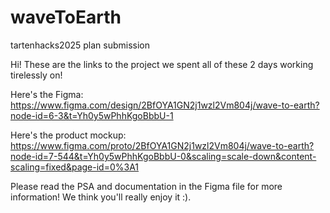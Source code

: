 # waveToEarth
tartenhacks2025 plan submission

Hi! These are the links to the project we spent all of these 2 days working tirelessly on!

Here's the Figma: https://www.figma.com/design/2BfOYA1GN2j1wzl2Vm804j/wave-to-earth?node-id=6-3&t=Yh0y5wPhhKgoBbbU-1

Here's the product mockup: https://www.figma.com/proto/2BfOYA1GN2j1wzl2Vm804j/wave-to-earth?node-id=7-544&t=Yh0y5wPhhKgoBbbU-0&scaling=scale-down&content-scaling=fixed&page-id=0%3A1

Please read the PSA and documentation in the Figma file for more information! We think you'll really enjoy it :).
